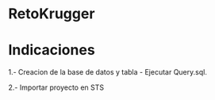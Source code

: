 # RetoKrugger

# Indicaciones 
 1.- Creacion de la base de datos y tabla - Ejecutar Query.sql. 
 
 2.- Importar proyecto en STS 


